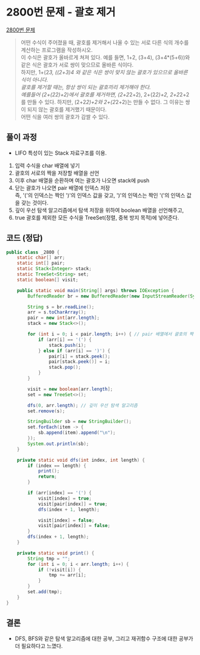 # 2800번 문제 - 괄호 제거
[2800번 문제]:https://www.acmicpc.net/problem/2800
[2800번 문제]
>어떤 수식이 주어졌을 때, 괄호를 제거해서 나올 수 있는 서로 다른 식의 개수를 계산하는 프로그램을 작성하시오. <br>
이 수식은 괄호가 올바르게 쳐져 있다. 예를 들면, 1+2, (3+4), (3+4*(5+6))와 같은 식은 괄호가 서로 쌍이 맞으므로 올바른 식이다. <br>
하지만, 1+(2*3, ((2+3)*4 와 같은 식은 쌍이 맞지 않는 괄호가 있으므로 올바른 식이 아니다. <br>
괄호를 제거할 때는, 항상 쌍이 되는 괄호끼리 제거해야 한다. <br>
예를들어 (2+(2*2)+2)에서 괄호를 제거하면, (2+2*2+2), 2+(2*2)+2, 2+2*2+2를 만들 수 있다. 하지만, (2+2*2)+2와 2+(2*2+2)는 만들 수 없다. 그 이유는 쌍이 되지 않는 괄호를 제거했기 때문이다. <br>
어떤 식을 여러 쌍의 괄호가 감쌀 수 있다.


## 풀이 과정
* LIFO 특성이 있는 Stack 자료구조를 이용.
1. 입력 수식을 char 배열에 넣기
2. 괄호의 서로의 짝을 저장할 배열을 선언
3. 이후 char 배열을 순환하며 여는 괄호가 나오면 stack에 push
4. 닫는 괄호가 나오면 pair 배열에 인덱스 저장<br>
   즉, '('의 인덱스는 짝인 ')'의 인덱스 값을 갖고, ')'의 인덱스는 짝인 '('의 인덱스 값을 갖는 것이다.
5. 깊이 우선 탐색 알고리즘에서 탐색 저장을 위하여 boolean 배열을 선언해주고,
6. true 괄호를 제외한 모든 수식을 TreeSet(정렬, 중복 방지 목적)에 넣어준다.

## 코드 (정답)
```java
public class _2800 {
    static char[] arr;
    static int[] pair;
    static Stack<Integer> stack;
    static TreeSet<String> set;
    static boolean[] visit;

    public static void main(String[] args) throws IOException {
        BufferedReader br = new BufferedReader(new InputStreamReader(System.in));

        String s = br.readLine();
        arr = s.toCharArray();
        pair = new int[arr.length];
        stack = new Stack<>();

        for (int i = 0; i < pair.length; i++) { // pair 배열에서 괄호의 짝을 찾아주기
            if (arr[i] == '(') {
                stack.push(i);
            } else if (arr[i] == ')') {
                pair[i] = stack.peek();
                pair[stack.peek()] = i;
                stack.pop();
            }
        }

        visit = new boolean[arr.length];
        set = new TreeSet<>();

        dfs(0, arr.length); // 깊이 우선 탐색 알고리즘
        set.remove(s);

        StringBuilder sb = new StringBuilder();
        set.forEach(item -> {
            sb.append(item).append("\n");
        });
        System.out.println(sb);
    }

    private static void dfs(int index, int length) {
        if (index == length) {
            print();
            return;
        }

        if (arr[index] == '(') {
            visit[index] = true;
            visit[pair[index]] = true;
            dfs(index + 1, length);

            visit[index] = false;
            visit[pair[index]] = false;
        }
        dfs(index + 1, length);
    }

    private static void print() {
        String tmp = "";
        for (int i = 0; i < arr.length; i++) {
            if (!visit[i]) {
                tmp += arr[i];
            }
        }
        set.add(tmp);
    }
}
```

## 결론 
* DFS, BFS와 같은 탐색 알고리즘에 대한 공부, 그리고 재귀함수 구조에 대한 공부가 더 필요하다고 느꼈다.
